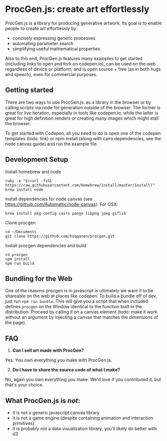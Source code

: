 # ProcGen.js: create art effortlessly

ProcGen.js is a library for producing generative artwork. Its goal is to enable people to create art effortlessly by
 - concisely expressing generic processes
 - automating parameter search
 - simplifying useful mathematical properties

Also to this end, ProcGen.js features many examples to get started (including links to open and fork on codepen.io), can be used on the web regardless of device or platform, and is open source + free (as in both hugs and speech), even for commercial purposes.

## Getting started

There are two ways to use ProcGen.js: as a library in the browser or by calling scripts via node for generation outside of the browser. The former is great for live iteration, especially in tools like codepen.io, while the latter is great for high definition renders or creating many images which might stall the browser.

To get started with Codepen, all you need to do is open one of the codepen templates (todo: link) or npm install (along with cairo dependencies, see the node canvas guide) and run the example file.

## Development Setup
Install homebrew and node
```
ruby -e "$(curl -fsSL https://raw.githubusercontent.com/Homebrew/install/master/install)"
brew install node
```

Install dependencies for node canvas (see https://github.com/Automattic/node-canvas). For OSX:
```
brew install pkg-config cairo pango libpng jpeg giflib
```

Clone procgen
```
cd ~/Documents
git clone https://github.com/hoqqanen/procgen.git
```

Install procgen dependencies and build
```
cd procgen
npm install
npm run build
```

## Bundling for the Web

One of the reasons procgen is in javascript is ultimately we want it to be shareable on the web at places like codepen. To build a bundle off of dev, just run `npm run bundle`. This will give you a script that when included defines `procgen` on the Window identical to the function built in the distribution. Proceed by calling it on a canvas element (todo: make it work without an argument by injecting a canvas that matches the dimensions of the page).

## FAQ

1. **Can I sell art made with ProcGen?**

Yes. You own everything you make with ProcGen.js. 

2. **Do I have to share the source code of what I make?**

No, again you own everything you make. We'd love if you contributed it, but that's your choice.

## What ProcGen.js is _not_:
  - it is not a generic javascript canvas library
  - it is not a game engine (despite containing animation and interaction primitives)
  - it is probably not a data visualization library, you'll likely do better with d3
